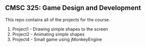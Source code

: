 ## CMSC 325: Game Design and Development
This repo contains all of the projects for the course. 
1. Project1 - Drawing simple shapes to the screen
2. Project2 - Animating simple shapes
3. Project4 - Small game using jMonkeyEngine
